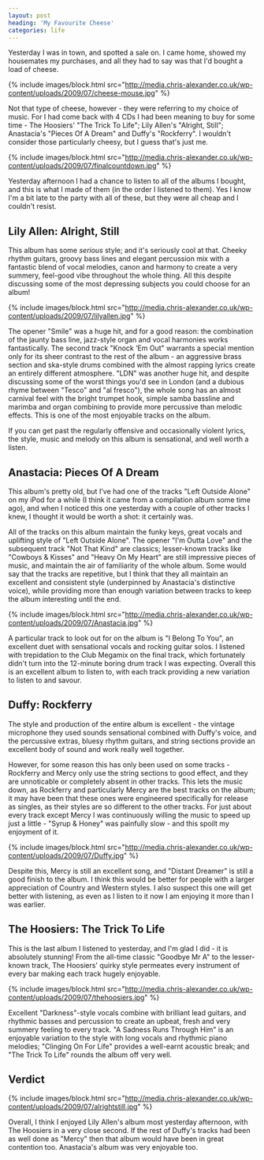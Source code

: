 ```yaml
---
layout: post
heading: 'My Favourite Cheese'
categories: life
---
```


Yesterday I was in town, and spotted a sale on. I came home, showed my housemates my purchases, and all they had to say was that I'd bought a load of cheese.

 

{% include images/block.html src="http://media.chris-alexander.co.uk/wp-content/uploads/2009/07/cheese-mouse.jpg" %}

Not that type of cheese, however - they were referring to my choice of music. For I had come back with 4 CDs I had been meaning to buy for some time - The Hoosiers' "The Trick To Life"; Lily Allen's "Alright, Still"; Anastacia's "Pieces Of A Dream" and Duffy's "Rockferry". I wouldn't consider those particularly cheesy, but I guess that's just me.

{% include images/block.html src="http://media.chris-alexander.co.uk/wp-content/uploads/2009/07/finalcountdown.jpg" %}

Yesterday afternoon I had a chance to listen to all of the albums I bought, and this is what I made of them (in the order I listened to them). Yes I know I'm a bit late to the party with all of these, but they were all cheap and I couldn't resist.

## Lily Allen: Alright, Still

This album has some *serious* style; and it's seriously cool at that. Cheeky rhythm guitars, groovy bass lines and elegant percussion mix with a fantastic blend of vocal melodies, canon and harmony to create a very summery, feel-good vibe throughout the whole thing. All this despite discussing some of the most depressing subjects you could choose for an album!

{% include images/block.html src="http://media.chris-alexander.co.uk/wp-content/uploads/2009/07/lilyallen.jpg" %}

The opener "Smile" was a huge hit, and for a good reason: the combination of the jaunty bass line, jazz-style organ and vocal harmonies works fantastically. The second track "Knock ‘Em Out" warrants a special mention only for its sheer contrast to the rest of the album - an aggressive brass section and ska-style drums combined with the almost rapping lyrics create an entirely different atmosphere. "LDN" was another huge hit, and despite discussing some of the worst things you'd see in London (and a dubious rhyme between "Tesco" and "al fresco"), the whole song has an almost carnival feel with the bright trumpet hook, simple samba bassline and marimba and organ combining to provide more percussive than melodic effects. This is one of the most enjoyable tracks on the album.

If you can get past the regularly offensive and occasionally violent lyrics, the style, music and melody on this album is sensational, and well worth a listen.

## Anastacia: Pieces Of A Dream

This album's pretty old, but I've had one of the tracks "Left Outside Alone" on my iPod for a while (I think it came from a compilation album some time ago), and when I noticed this one yesterday with a couple of other tracks I knew, I thought it would be worth a shot: it certainly was.

All of the tracks on this album maintain the funky keys, great vocals and uplifting style of "Left Outside Alone". The opener "I'm Outta Love" and the subsequent track "Not That Kind" are classics; lesser-known tracks like "Cowboys &amp; Kisses" and "Heavy On My Heart" are still impressive pieces of music, and maintain the air of familiarity of the whole album. Some would say that the tracks are repetitive, but I think that they all maintain an excellent and consistent style (underpinned by Anastacia's distinctive voice), while providing more than enough variation between tracks to keep the album interesting until the end.

{% include images/block.html src="http://media.chris-alexander.co.uk/wp-content/uploads/2009/07/Anastacia.jpg" %}

A particular track to look out for on the album is "I Belong To You", an excellent duet with sensational vocals and rocking guitar solos. I listened with trepidation to the Club Megamix on the final track, which fortunately didn't turn into the 12-minute boring drum track I was expecting. Overall this is an excellent album to listen to, with each track providing a new variation to listen to and savour.

## Duffy: Rockferry

The style and production of the entire album is excellent - the vintage microphone they used sounds sensational combined with Duffy's voice, and the percussive extras, bluesy rhythm guitars, and string sections provide an excellent body of sound and work really well together.

However, for some reason this has only been used on some tracks - Rockferry and Mercy only use the string sections to good effect, and they are unnoticable or completely absent in other tracks. This lets the music down, as Rockferry and particularly Mercy are the best tracks on the album; it may have been that these ones were engineered specifically for release as singles, as their styles are so different to the other tracks. For just about every track except Mercy I was continuously willing the music to speed up just a little - "Syrup &amp; Honey" was painfully slow - and this spoilt my enjoyment of it.

{% include images/block.html src="http://media.chris-alexander.co.uk/wp-content/uploads/2009/07/Duffy.jpg" %}

Despite this, Mercy is still an excellent song, and "Distant Dreamer" is still a good finish to the album. I think this would be better for people with a larger appreciation of Country and Western styles. I also suspect this one will get better with listening, as even as I listen to it now I am enjoying it more than I was earlier.

## The Hoosiers: The Trick To Life

This is the last album I listened to yesterday, and I'm glad I did - it is absolutely stunning! From the all-time classic "Goodbye Mr A" to the lesser-known track, The Hoosiers' quirky style permeates every instrument of every bar making each track hugely enjoyable.

{% include images/block.html src="http://media.chris-alexander.co.uk/wp-content/uploads/2009/07/thehoosiers.jpg" %}

Excellent "Darkness"-style vocals combine with brilliant lead guitars, and rhythmic basses and percussion to create an upbeat, fresh and very summery feeling to every track. "A Sadness Runs Through Him" is an enjoyable variation to the style with long vocals and rhythmic piano melodies; "Clinging On For Life" provides a well-earnt acoustic break; and "The Trick To Life" rounds the album off very well.

## Verdict

{% include images/block.html src="http://media.chris-alexander.co.uk/wp-content/uploads/2009/07/alrightstill.jpg" %}

Overall, I think I enjoyed Lily Allen's album most yesterday afternoon, with The Hoosiers in a very close second. If the rest of Duffy's tracks had been as well done as "Mercy" then that album would have been in great contention too. Anastacia's album was very enjoyable too. 
